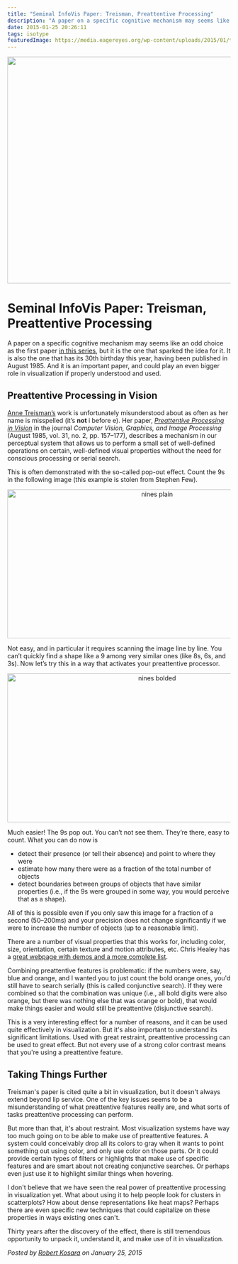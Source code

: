 ```yaml
---
title: "Seminal InfoVis Paper: Treisman, Preattentive Processing"
description: "A paper on a specific cognitive mechanism may seems like an odd choice as the first paper in this series, but it is the one that sparked the idea for it. It is also the one that has its 30th birthday this year, having been published in August 1985. And it is an important paper, and could play an even bigger role in visualization if properly understood and used."
date: 2015-01-25 20:26:11
tags: isotype
featuredImage: https://media.eagereyes.org/wp-content/uploads/2015/01/treisman-teaser.gif
---
```


<p align="center"><img src="https://media.eagereyes.org/wp-content/uploads/2015/01/treisman-teaser.gif" width="825" height="510" /></p>

# Seminal InfoVis Paper: Treisman, Preattentive Processing

A paper on a specific cognitive mechanism may seems like an odd choice as the first paper <a href="https://eagereyes.org/section/seminal-papers">in this series</a>, but it is the one that sparked the idea for it. It is also the one that has its 30th birthday this year, having been published in August 1985. And it is an important paper, and could play an even bigger role in visualization if properly understood and used.

## Preattentive Processing in Vision

<a href="http://en.wikipedia.org/wiki/Anne_Treisman">Anne Treisman’s</a> work is unfortunately misunderstood about as often as her name is misspelled (it’s <strong>not</strong> i before e). Her paper, <em><a href="http://www.sciencedirect.com/science/article/pii/S0734189X85800049">Preattentive Processing in Vision</a></em> in the journal <em>Computer Vision, Graphics, and Image Processing</em> (August 1985, vol. 31, no. 2, pp. 157–177), describes a mechanism in our perceptual system that allows us to perform a small set of well-defined operations on certain, well-defined visual properties without the need for conscious processing or serial search.

This is often demonstrated with the so-called pop-out effect. Count the 9s in the following image (this example is stolen from Stephen Few).

<p align="center"><img class="aligncenter size-medium wp-image-8681" src="https://media.eagereyes.org/wp-content/uploads/2015/01/nines-plain.png" alt="nines plain" width="660" height="335" /></p>

Not easy, and in particular it requires scanning the image line by line. You can’t quickly find a shape like a 9 among very similar ones (like 8s, 6s, and 3s). Now let’s try this in a way that activates your preattentive processor.

<p align="center"><img class="aligncenter size-medium wp-image-8680" src="https://media.eagereyes.org/wp-content/uploads/2015/01/nines-bolded.png" alt="nines bolded" width="660" height="335" /></p>

Much easier! The 9s pop out. You can’t not see them. They’re there, easy to count. What you can do now is

<ul>
    <li>detect their presence (or tell their absence) and point to where they were</li>
    <li>estimate how many there were as a fraction of the total number of objects</li>
    <li>detect boundaries between groups of objects that have similar properties (i.e., if the 9s were grouped in some way, you would perceive that as a shape).</li>
</ul>

All of this is possible even if you only saw this image for a fraction of a second (50–200ms) and your precision does not change significantly if we were to increase the number of objects (up to a reasonable limit).

There are a number of visual properties that this works for, including color, size, orientation, certain texture and motion attributes, etc. Chris Healey has a <a href="http://www.csc.ncsu.edu/faculty/healey/PP/">great webpage with demos and a more complete list</a>.

Combining preattentive features is problematic: if the numbers were, say, blue and orange, and I wanted you to just count the bold orange ones, you'd still have to search serially (this is called conjunctive search). If they were combined so that the combination was unique (i.e., all bold digits were also orange, but there was nothing else that was orange or bold), that would make things easier and would still be preattentive (disjunctive search).

This is a very interesting effect for a number of reasons, and it can be used quite effectively in visualization. But it's also important to understand its significant limitations. Used with great restraint, preattentive processing can be used to great effect. But not every use of a strong color contrast means that you're using a preattentive feature.

## Taking Things Further

Treisman's paper is cited quite a bit in visualization, but it doesn't always extend beyond lip service. One of the key issues seems to be a misunderstanding of what preattentive features really are, and what sorts of tasks preattentive processing can perform.

But more than that, it's about restraint. Most visualization systems have way too much going on to be able to make use of preattentive features. A system could conceivably drop all its colors to gray when it wants to point something out using color, and only use color on those parts. Or it could provide certain types of filters or highlights that make use of specific features and are smart about not creating conjunctive searches. Or perhaps even just use it to highlight similar things when hovering.

I don't believe that we have seen the real power of preattentive processing in visualization yet. What about using it to help people look for clusters in scatterplots? How about dense representations like heat maps? Perhaps there are even specific new techniques that could capitalize on these properties in ways existing ones can't.

Thirty years after the discovery of the effect, there is still tremendous opportunity to unpack it, understand it, and make use of it in visualization.


_Posted by <a href="/about">Robert Kosara</a> on January 25, 2015_


